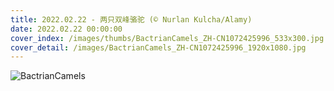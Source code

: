 ```yaml
---
title: 2022.02.22 - 两只双峰骆驼 (© Nurlan Kulcha/Alamy)
date: 2022.02.22 00:00:00
cover_index: /images/thumbs/BactrianCamels_ZH-CN1072425996_533x300.jpg
cover_detail: /images/BactrianCamels_ZH-CN1072425996_1920x1080.jpg
---
```


![BactrianCamels](/images/BactrianCamels_ZH-CN1072425996_1920x1080.jpg)

